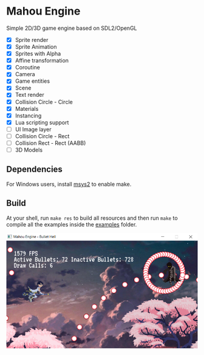# Mahou Engine
Simple 2D/3D game engine based on SDL2/OpenGL

- [x] Sprite render
- [x] Sprite Animation
- [x] Sprites with Alpha
- [x] Affine transformation
- [x] Coroutine
- [x] Camera
- [x] Game entities
- [x] Scene
- [x] Text render
- [x] Collision Circle - Circle
- [x] Materials
- [x] Instancing
- [x] Lua scripting support
- [ ] UI Image layer
- [ ] Collision Circle - Rect
- [ ] Collision Rect - Rect (AABB)
- [ ] 3D Models

## Dependencies

For Windows users, install [msys2](https://www.msys2.org/) to enable make.

## Build

At your shell, run `make res` to build all resources and then run `make` to compile all the examples inside the [examples](examples/) folder.

![movement](.github/screen.png)